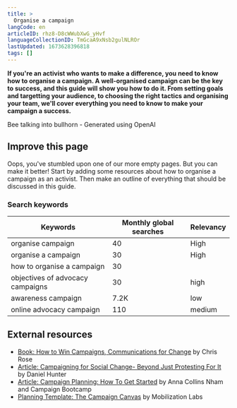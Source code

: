 ```yaml
---
title: >
  Organise a campaign
langCode: en
articleID: rhz8-D8cWWubXwG_yHvf
languageCollectionID: TmGcaA9xNsb2gulNLROr
lastUpdated: 1673628396818
tags: []
---
```


**If you're an activist who wants to make a difference, you need to know how to organise a campaign. A well-organised campaign can be the key to success, and this guide will show you how to do it. From setting goals and targetting your audience, to choosing the right tactics and organising your team, we'll cover everything you need to know to make your campaign a success.**

<div><figcaption>Bee talking into bullhorn - Generated using OpenAI</figcaption></div>

## **Improve this page**

Oops, you've stumbled upon one of our more empty pages. But you can make it better! Start by adding some resources about how to organise a campaign as an activist. Then make an outline of everything that should be discussed in this guide.

### **Search keywords**

<div><table><thead><tr><th>Keywords</th><th>Monthly global searches</th><th>Relevancy</th></tr></thead><tbody><tr><td>organise campaign</td><td>40</td><td>High</td></tr><tr><td>organise a campaign</td><td>30</td><td>High</td></tr><tr><td>how to organise a campaign</td><td>30</td><td></td></tr><tr><td>objectives of advocacy campaigns</td><td>30</td><td>high</td></tr><tr><td>awareness campaign</td><td>7.2K</td><td>low</td></tr><tr><td>online advocacy campaign</td><td>110</td><td>medium</td></tr></tbody></table></div>

## External resources

-   [Book: How to Win Campaigns, Communications for Change](https://www.routledge.com/How-to-Win-Campaigns-Communications-for-Change/Rose/p/book/9781849711142#) by Chris Rose
-   [Article: Campaigning for Social Change- Beyond Just Protesting For It](https://commonslibrary.org/campaigning-for-social-change-beyond-just-protesting-for-it/) by Daniel Hunter
-   [Article: Campaign Planning: How To Get Started](https://commonslibrary.org/campaign-planning-how-to-get-started/) by Anna Collins Nham and Campaign Bootcamp
-   [Planning Template: The Campaign Canvas](https://commonslibrary.org/the-campaign-canvas/) by Mobilization Labs